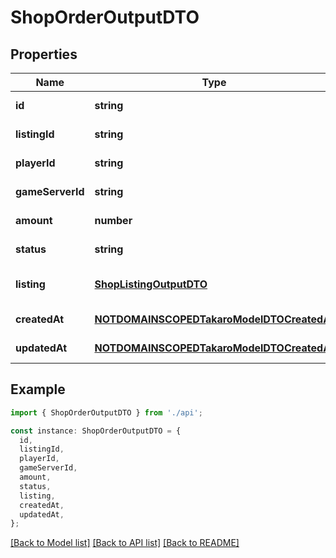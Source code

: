 # ShopOrderOutputDTO

## Properties

| Name             | Type                                                                                    | Description | Notes                             |
| ---------------- | --------------------------------------------------------------------------------------- | ----------- | --------------------------------- |
| **id**           | **string**                                                                              |             | [default to undefined]            |
| **listingId**    | **string**                                                                              |             | [default to undefined]            |
| **playerId**     | **string**                                                                              |             | [default to undefined]            |
| **gameServerId** | **string**                                                                              |             | [default to undefined]            |
| **amount**       | **number**                                                                              |             | [default to undefined]            |
| **status**       | **string**                                                                              |             | [default to undefined]            |
| **listing**      | [**ShopListingOutputDTO**](ShopListingOutputDTO.md)                                     |             | [optional] [default to undefined] |
| **createdAt**    | [**NOTDOMAINSCOPEDTakaroModelDTOCreatedAt**](NOTDOMAINSCOPEDTakaroModelDTOCreatedAt.md) |             | [default to undefined]            |
| **updatedAt**    | [**NOTDOMAINSCOPEDTakaroModelDTOCreatedAt**](NOTDOMAINSCOPEDTakaroModelDTOCreatedAt.md) |             | [default to undefined]            |

## Example

```typescript
import { ShopOrderOutputDTO } from './api';

const instance: ShopOrderOutputDTO = {
  id,
  listingId,
  playerId,
  gameServerId,
  amount,
  status,
  listing,
  createdAt,
  updatedAt,
};
```

[[Back to Model list]](../README.md#documentation-for-models) [[Back to API list]](../README.md#documentation-for-api-endpoints) [[Back to README]](../README.md)

